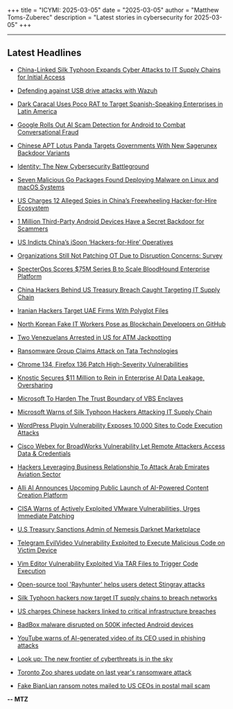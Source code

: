 +++
title = "ICYMI: 2025-03-05"
date = "2025-03-05"
author = "Matthew Toms-Zuberec"
description = "Latest stories in cybersecurity for 2025-03-05"
+++

---------------------------------------------------------------------------
## Latest Headlines
- [China-Linked Silk Typhoon Expands Cyber Attacks to IT Supply Chains for Initial Access](https://thehackernews.com/2025/03/china-linked-silk-typhoon-expands-cyber.html)

- [Defending against USB drive attacks with Wazuh](https://thehackernews.com/2025/03/defending-against-usb-drive-attacks.html)

- [Dark Caracal Uses Poco RAT to Target Spanish-Speaking Enterprises in Latin America](https://thehackernews.com/2025/03/dark-caracal-uses-poco-rat-to-target.html)

- [Google Rolls Out AI Scam Detection for Android to Combat Conversational Fraud](https://thehackernews.com/2025/03/google-rolls-out-ai-scam-detection-for.html)

- [Chinese APT Lotus Panda Targets Governments With New Sagerunex Backdoor Variants](https://thehackernews.com/2025/03/chinese-apt-lotus-panda-targets.html)

- [Identity: The New Cybersecurity Battleground](https://thehackernews.com/2025/03/identity-new-cybersecurity-battleground.html)

- [Seven Malicious Go Packages Found Deploying Malware on Linux and macOS Systems](https://thehackernews.com/2025/03/seven-malicious-go-packages-found.html)

- [US Charges 12 Alleged Spies in China’s Freewheeling Hacker-for-Hire Ecosystem](https://www.wired.com/story/us-charges-12-alleged-spies-in-chinas-freewheeling-hacker-for-hire-ecosystem/)

- [1 Million Third-Party Android Devices Have a Secret Backdoor for Scammers](https://www.wired.com/story/1-million-third-party-android-devices-badbox-2/)

- [US Indicts China’s iSoon ‘Hackers-for-Hire’ Operatives](https://www.securityweek.com/us-indicts-chinas-isoon-hackers-for-hire-operatives/)

- [Organizations Still Not Patching OT Due to Disruption Concerns: Survey](https://www.securityweek.com/organizations-still-not-patching-ot-due-to-disruption-concerns-survey/)

- [SpecterOps Scores $75M Series B to Scale BloodHound Enterprise Platform](https://www.securityweek.com/specterops-scores-75m-series-b-to-scale-bloodhound-enterprise-platform/)

- [China Hackers Behind US Treasury Breach Caught Targeting IT Supply Chain](https://www.securityweek.com/china-hackers-behind-us-treasury-breach-caught-targeting-it-supply-chain/)

- [Iranian Hackers Target UAE Firms With Polyglot Files](https://www.securityweek.com/iranian-hackers-target-uae-firms-with-polyglot-files/)

- [North Korean Fake IT Workers Pose as Blockchain Developers on GitHub](https://www.securityweek.com/north-korean-fake-it-workers-pose-as-blockchain-developers-on-github/)

- [Two Venezuelans Arrested in US for ATM Jackpotting](https://www.securityweek.com/two-venezuelans-arrested-in-us-for-atm-jackpotting/)

- [Ransomware Group Claims Attack on Tata Technologies](https://www.securityweek.com/ransomware-group-claims-attack-on-tata-technologies/)

- [Chrome 134, Firefox 136 Patch High-Severity Vulnerabilities](https://www.securityweek.com/chrome-134-firefox-136-patch-high-severity-vulnerabilities/)

- [Knostic Secures $11 Million to Rein in Enterprise AI Data Leakage, Oversharing](https://www.securityweek.com/knostic-secures-11-million-to-rein-in-enterprise-ai-data-leakage-oversharing/)

- [Microsoft To Harden The Trust Boundary of VBS Enclaves](https://cybersecuritynews.com/trust-boundary-of-vbs-enclaves/)

- [Microsoft Warns of Silk Typhoon Hackers Attacking IT Supply Chain](https://cybersecuritynews.com/microsoft-warns-of-silk-typhoon-hackers/)

- [WordPress Plugin Vulnerability Exposes 10,000 Sites to Code Execution Attacks](https://cybersecuritynews.com/wordpress-plugin-vulnerability-code-execution/)

- [Cisco Webex for BroadWorks Vulnerability Let Remote Attackers Access Data & Credentials](https://cybersecuritynews.com/cisco-webex-broadworks-vulnerability/)

- [Hackers Leveraging Business Relationship To Attack Arab Emirates Aviation Sector](https://cybersecuritynews.com/hackers-attack-arab-emirates-aviation-sector/)

- [Alli AI Announces Upcoming Public Launch of AI-Powered Content Creation Platform](https://cybersecuritynews.com/alli-ai-announces-upcoming-public-launch-of-ai-powered-content-creation-platform/)

- [CISA Warns of Actively Exploited VMware Vulnerabilities, Urges Immediate Patching](https://cybersecuritynews.com/cisa-warns-vmware-vulnerabilities/)

- [U.S Treasury Sanctions Admin of Nemesis Darknet Marketplace](https://cybersecuritynews.com/u-s-treasury-sanctions-admin-of-nemesis/)

- [Telegram EvilVideo Vulnerability Exploited to Execute Malicious Code on Victim Device](https://cybersecuritynews.com/telegram-evilvideo-vulnerability-exploited/)

- [Vim Editor Vulnerability Exploited Via TAR Files to Trigger Code Execution](https://cybersecuritynews.com/vim-editor-vulnerability-exploited/)

- [Open-source tool 'Rayhunter' helps users detect Stingray attacks](https://www.bleepingcomputer.com/news/security/open-source-tool-rayhunter-helps-users-detect-stingray-attacks/)

- [Silk Typhoon hackers now target IT supply chains to breach networks](https://www.bleepingcomputer.com/news/security/silk-typhoon-hackers-now-target-it-supply-chains-to-breach-networks/)

- [US charges Chinese hackers linked to critical infrastructure breaches](https://www.bleepingcomputer.com/news/security/us-charges-chinese-hackers-linked-to-critical-infrastructure-breaches/)

- [BadBox malware disrupted on 500K infected Android devices](https://www.bleepingcomputer.com/news/security/badbox-malware-disrupted-on-500k-infected-android-devices/)

- [YouTube warns of AI-generated video of its CEO used in phishing attacks](https://www.bleepingcomputer.com/news/security/youtube-warns-of-ai-generated-video-of-its-ceo-used-in-phishing-attacks/)

- [Look up: The new frontier of cyberthreats is in the sky](https://www.bleepingcomputer.com/news/security/look-up-the-new-frontier-of-cyberthreats-is-in-the-sky/)

- [Toronto Zoo shares update on last year's ransomware attack](https://www.bleepingcomputer.com/news/security/toronto-zoo-shares-update-on-last-years-ransomware-attack/)

- [Fake BianLian ransom notes mailed to US CEOs in postal mail scam](https://www.bleepingcomputer.com/news/security/fake-bianlian-ransom-notes-mailed-to-us-ceos-in-postal-mail-scam/)

**-- MTZ**